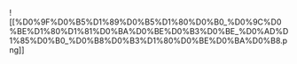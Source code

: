 ![[%D0%9F%D0%B5%D1%89%D0%B5%D1%80%D0%B0_%D0%9C%D0%BE%D1%80%D1%81%D0%BA%D0%BE%D0%B3%D0%BE_%D0%AD%D1%85%D0%B0_%D0%B8%D0%B3%D1%80%D0%BE%D0%BA%D0%B8.png]]